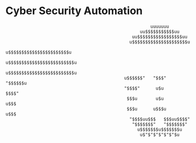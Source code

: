 # Cyber Security Automation 
                                                           uuuuuuu
                                                       uu$$$$$$$$$$$uu
                                                    uu$$$$$$$$$$$$$$$$$uu
                                                   u$$$$$$$$$$$$$$$$$$$$$u
                                                  u$$$$$$$$$$$$$$$$$$$$$$$u
                                                 u$$$$$$$$$$$$$$$$$$$$$$$$$u
                                                 u$$$$$$$$$$$$$$$$$$$$$$$$$u
                                                 u$$$$$$"   "$$$"   "$$$$$$u
                                                 "$$$$"      u$u       $$$$"
                                                  $$$u       u$u       u$$$
                                                  $$$u      u$$$u      u$$$
                                                   "$$$$uu$$$   $$$uu$$$$"
                                                    "$$$$$$$"   "$$$$$$$"
                                                      u$$$$$$$u$$$$$$$u
                                                       u$"$"$"$"$"$"$u

